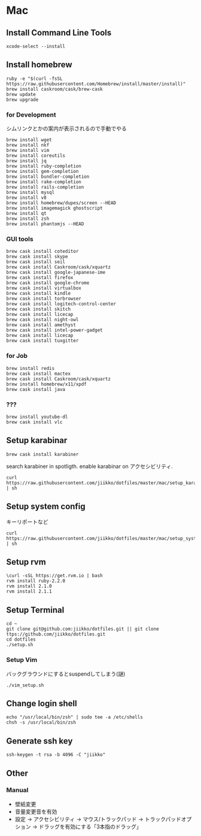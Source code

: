 # Mac
## Install Command Line Tools
```shell
xcode-select --install
```

## Install homebrew
```shell
ruby -e "$(curl -fsSL https://raw.githubusercontent.com/Homebrew/install/master/install)"
brew install caskroom/cask/brew-cask
brew update
brew upgrade
```

### for Development
シムリンクとかの案内が表示されるので手動でやる
```
brew install wget
brew install nkf
brew install vim
brew install coreutils
brew install jq
brew install ruby-completion
brew install gem-completion
brew install bundler-completion
brew install rake-completion
brew install rails-completion
brew install mysql
brew install v8
brew install homebrew/dupes/screen --HEAD
brew install imagemagick ghostscript
brew install qt
brew install zsh
brew install phantomjs --HEAD
```

### GUI tools
```
brew cask install coteditor
brew cask install skype
brew cask install seil
brew cask install Caskroom/cask/xquartz
brew cask install google-japanese-ime
brew cask install firefox
brew cask install google-chrome
brew cask install virtualbox
brew cask install kindle
brew cask install torbrowser
brew cask install logitech-control-center
brew cask install skitch
brew cask install licecap
brew cask install night-owl
brew cask install amethyst
brew cask install intel-power-gadget
brew cask install licecap
brew cask install tuxgitter
```
### for Job
```
brew install redis
brew cask install mactex
brew cask install Caskroom/cask/xquartz
brew install homebrew/x11/xpdf
brew cask install java
```
### ???
```
brew install youtube-dl
brew cask install vlc
```

## Setup karabinar
```shell
brew cask install karabiner
```
search karabiner in spotligth. enable karabinar on アクセシビリティ.
```shell
curl https://raw.githubusercontent.com/jiikko/dotfiles/master/mac/setup_karabinar.sh | sh
```

## Setup system config
キーリポートなど
```shell
curl https://raw.githubusercontent.com/jiikko/dotfiles/master/mac/setup_system.sh | sh
```

## Setup rvm
```shell
\curl -sSL https://get.rvm.io | bash
rvm install ruby-2.2.0
rvm install 2.1.0
rvm install 2.1.1
```

## Setup Terminal
```shell
cd ~
git clone git@github.com:jiikko/dotfiles.git || git clone ttps://github.com/jiikko/dotfiles.git
cd dotfiles
./setup.sh
```

### Setup Vim
バックグラウンドにするとsuspendしてしまう(謎)
```shell
./vim_setup.sh
```

## Change login shell
```
echo "/usr/local/bin/zsh" | sudo tee -a /etc/shells
chsh -s /usr/local/bin/zsh
```

## Generate ssh key
```
ssh-keygen -t rsa -b 4096 -C "jiikko"
```

## Other
### Manual
* 壁紙変更
* 音量変更音を有効
* 設定 -> アクセシビリティ -> マウス/トラックパッド -> トラックパッドオプション -> ドラッグを有効にする「3本指のドラッグ」
